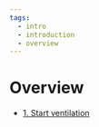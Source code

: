 ```yaml
---
tags:
  - intro
  - introduction
  - overview
---
```


# Overview

- [1. Start ventilation](1_start_ventilation.md)

